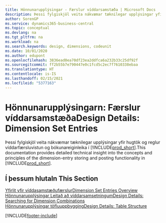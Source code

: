```yaml
---
title: Hönnunarupplýsingar - Færslur víddarsamstæða | Microsoft Docs
description: Þessi fylgiskjöl veita nákvæmar tæknilegar upplýsingar yfir hugtökin og reglurnar sem eru notaðar til að endurhanna víddarfærsluvistun og bókunareiginleika.
author: SorenGP
ms.service: dynamics365-business-central
ms.topic: conceptual
ms.devlang: na
ms.tgt_pltfrm: na
ms.workload: na
ms.search.keywords: design, dimensions, codeunit
ms.date: 10/01/2020
ms.author: edupont
ms.openlocfilehash: 3836ead0ea70df23ea2ddfca6a232b33c25df92f
ms.sourcegitcommit: ff2b55b7e790447e0c1fcd5c2ec7f7610338ebaa
ms.translationtype: HT
ms.contentlocale: is-IS
ms.lasthandoff: 02/15/2021
ms.locfileid: "5377163"
---
```

# <a name="design-details-dimension-set-entries"></a><span data-ttu-id="86647-103">Hönnunarupplýsingarn: Færslur víddarsamstæða</span><span class="sxs-lookup"><span data-stu-id="86647-103">Design Details: Dimension Set Entries</span></span>
<span data-ttu-id="86647-104">Þessi fylgiskjöl veita nákvæmar tæknilegar upplýsingar yfir hugtök og reglur víddarfærsluvistun og bókunareiginleika í [!INCLUDE[prod_short](includes/prod_short.md)].</span><span class="sxs-lookup"><span data-stu-id="86647-104">This documentation provides detailed technical insight into the concepts and principles of the dimension-entry storing and posting functionality in [!INCLUDE[prod_short](includes/prod_short.md)].</span></span>

## <a name="in-this-section"></a><span data-ttu-id="86647-105">Í þessum hluta</span><span class="sxs-lookup"><span data-stu-id="86647-105">In This Section</span></span>  
[<span data-ttu-id="86647-106">Yfirlit yfir víddasamstæðufærslur</span><span class="sxs-lookup"><span data-stu-id="86647-106">Dimension Set Entries Overview</span></span>](design-details-dimension-set-entries-overview.md)  
[<span data-ttu-id="86647-107">Hönnunarupplýsingar Leitað að víddarsamsetningum</span><span class="sxs-lookup"><span data-stu-id="86647-107">Design Details: Searching for Dimension Combinations</span></span>](design-details-searching-for-dimension-combinations.md)  
[<span data-ttu-id="86647-108">Hönnunarupplýsingar töfluuppbygging</span><span class="sxs-lookup"><span data-stu-id="86647-108">Design Details: Table Structure</span></span>](design-details-table-structure.md)  


[!INCLUDE[footer-include](includes/footer-banner.md)]